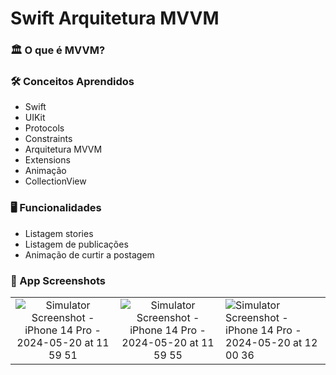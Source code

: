 # Swift Arquitetura MVVM


### 🏛️ O que é MVVM?

### 🛠 Conceitos Aprendidos

- Swift
- UIKit
- Protocols
- Constraints
- Arquitetura MVVM
- Extensions
- Animação
- CollectionView

### 🖥️ Funcionalidades

- Listagem stories
- Listagem de publicações
- Animação de curtir a postagem

### 📱 App Screenshots

 |                                            |                                           |                                        |      
 | :----------------------------------------: | :---------------------------------------: | -------------------------------------- | 
 | ![Simulator Screenshot - iPhone 14 Pro - 2024-05-20 at 11 59 51](https://github.com/Luizrebelatto/MVVM-APP/assets/62765965/7c295ce9-1151-459a-ad66-f397ebd9a9b4) | ![Simulator Screenshot - iPhone 14 Pro - 2024-05-20 at 11 59 55](https://github.com/Luizrebelatto/MVVM-APP/assets/62765965/02290a4d-42df-4006-9d2f-f4edd1296f5e) | ![Simulator Screenshot - iPhone 14 Pro - 2024-05-20 at 12 00 36](https://github.com/Luizrebelatto/MVVM-APP/assets/62765965/56739f4d-29e3-4b87-9588-e20974552e54) | 



